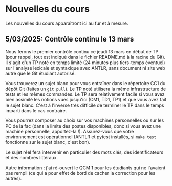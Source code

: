 <!-- LTeX: language=fr -->
# Nouvelles du cours

Les nouvelles du cours apparaîtront ici au fur et à mesure.

## 5/03/2025: Contrôle continu le 13 mars

Nous ferons le premier contrôle continu ce jeudi 13 mars en début de TP (pour
rappel, tout est indiqué dans le fichier README.md à la racine du Git). Il
s'agit d'un TP noté en temps limité (24 minutes plus tiers-temps éventuel) sur
l'analyse lexicale et syntaxique avec ANTLR, sans document ni site web autre que
le Git étudiant autorisé.

Vous trouverez un sujet blanc pour vous entraîner dans le répertoire CC1 du
dépôt Git (faites un `git pull`). Le TP noté utilisera la même infrastructure de
tests et les mêmes commandes. Le TP sera relativement facile si vous avez bien
assimilé les notions vues jusqu'ici (CM1, TD1, TP1) et que vous avez fait le
sujet blanc. C'est à l'inverse très difficile de terminer le TP dans le temps
imparti dans le cas contraire.

Vous pourrez composer au choix sur vos machines personnelles ou sur les PC de la
fac (dans la limite des postes disponibles, donc si vous avez une machine
personnelle, apportez-la !). Assurez-vous que votre environnement est
opérationnel (ANTLR et pytest installés, si `make test` fonctionne sur le sujet
blanc, c'est bon).

Le sujet réel fera intervenir en particulier des mots clés, des identificateurs
et des nombres littéraux.

Autre information : j'ai ré-ouvert le QCM 1 pour les étudiants qui ne l'avaient
pas rempli (ce qui a pour effet de bord de cacher la correction pour les
autres).

